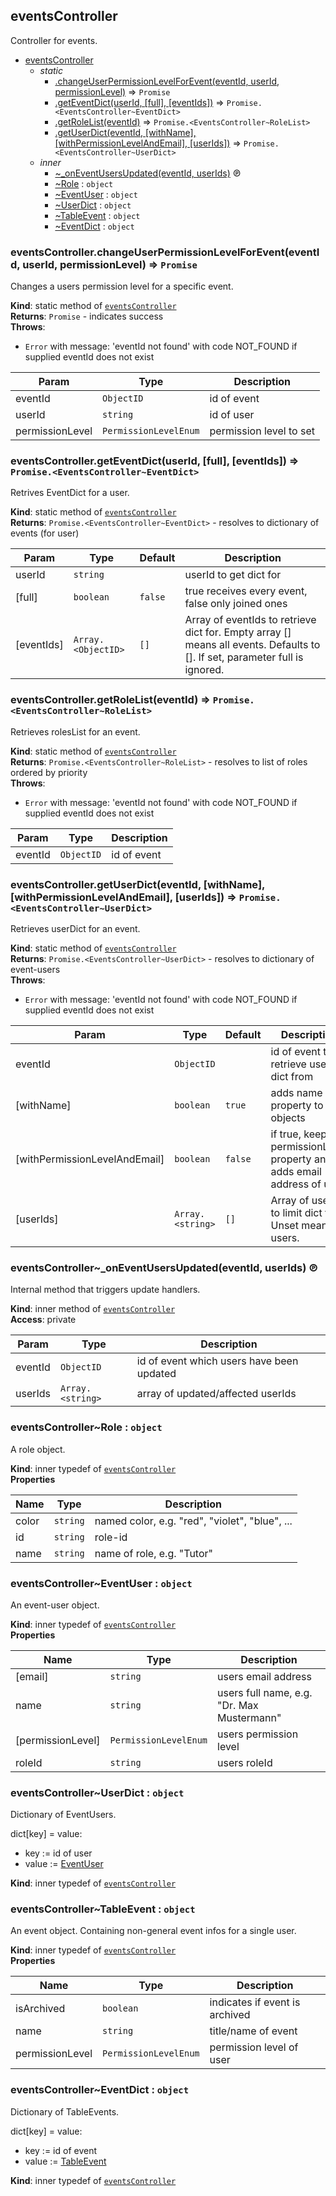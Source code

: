 <a id="module95eventscontroller"></a>

## eventsController
Controller for events.


* [eventsController](#module95eventscontroller)
    * _static_
        * [.changeUserPermissionLevelForEvent(eventId, userId, permissionLevel)](#module95eventscontroller46changeuserpermissionlevelforevent) ⇒ <code>Promise</code>
        * [.getEventDict(userId, [full], [eventIds])](#module95eventscontroller46geteventdict) ⇒ <code>Promise.&lt;EventsController~EventDict&gt;</code>
        * [.getRoleList(eventId)](#module95eventscontroller46getrolelist) ⇒ <code>Promise.&lt;EventsController~RoleList&gt;</code>
        * [.getUserDict(eventId, [withName], [withPermissionLevelAndEmail], [userIds])](#module95eventscontroller46getuserdict) ⇒ <code>Promise.&lt;EventsController~UserDict&gt;</code>
    * _inner_
        * [~_onEventUsersUpdated(eventId, userIds)](#module95eventscontroller464695oneventusersupdated) ℗
        * [~Role](#module95eventscontroller4646role) : <code>object</code>
        * [~EventUser](#module95eventscontroller4646eventuser) : <code>object</code>
        * [~UserDict](#module95eventscontroller4646userdict) : <code>object</code>
        * [~TableEvent](#module95eventscontroller4646tableevent) : <code>object</code>
        * [~EventDict](#module95eventscontroller4646eventdict) : <code>object</code>

<a id="module95eventscontroller46changeuserpermissionlevelforevent"></a>

### eventsController.changeUserPermissionLevelForEvent(eventId, userId, permissionLevel) ⇒ <code>Promise</code>
Changes a users permission level for a specific event.

**Kind**: static method of [<code>eventsController</code>](#module95eventscontroller)  
**Returns**: <code>Promise</code> - indicates success  
**Throws**:

- <code>Error</code> with message: 'eventId not found' with code NOT_FOUND if supplied eventId does not exist


| Param | Type | Description |
| --- | --- | --- |
| eventId | <code>ObjectID</code> | id of event |
| userId | <code>string</code> | id of user |
| permissionLevel | <code>PermissionLevelEnum</code> | permission level to set |

<a id="module95eventscontroller46geteventdict"></a>

### eventsController.getEventDict(userId, [full], [eventIds]) ⇒ <code>Promise.&lt;EventsController~EventDict&gt;</code>
Retrives EventDict for a user.

**Kind**: static method of [<code>eventsController</code>](#module95eventscontroller)  
**Returns**: <code>Promise.&lt;EventsController~EventDict&gt;</code> - resolves to dictionary of events (for user)  

| Param | Type | Default | Description |
| --- | --- | --- | --- |
| userId | <code>string</code> |  | userId to get dict for |
| [full] | <code>boolean</code> | <code>false</code> | true receives every event, false only joined ones |
| [eventIds] | <code>Array.&lt;ObjectID&gt;</code> | <code>[]</code> | Array of eventIds to retrieve dict for. Empty array [] means all events. Defaults to []. If set, parameter full is ignored. |

<a id="module95eventscontroller46getrolelist"></a>

### eventsController.getRoleList(eventId) ⇒ <code>Promise.&lt;EventsController~RoleList&gt;</code>
Retrieves rolesList for an event.

**Kind**: static method of [<code>eventsController</code>](#module95eventscontroller)  
**Returns**: <code>Promise.&lt;EventsController~RoleList&gt;</code> - resolves to list of roles ordered by priority  
**Throws**:

- <code>Error</code> with message: 'eventId not found' with code NOT_FOUND if supplied eventId does not exist


| Param | Type | Description |
| --- | --- | --- |
| eventId | <code>ObjectID</code> | id of event |

<a id="module95eventscontroller46getuserdict"></a>

### eventsController.getUserDict(eventId, [withName], [withPermissionLevelAndEmail], [userIds]) ⇒ <code>Promise.&lt;EventsController~UserDict&gt;</code>
Retrieves userDict for an event.

**Kind**: static method of [<code>eventsController</code>](#module95eventscontroller)  
**Returns**: <code>Promise.&lt;EventsController~UserDict&gt;</code> - resolves to dictionary of event-users  
**Throws**:

- <code>Error</code> with message: 'eventId not found' with code NOT_FOUND if supplied eventId does not exist


| Param | Type | Default | Description |
| --- | --- | --- | --- |
| eventId | <code>ObjectID</code> |  | id of event to retrieve user dict from |
| [withName] | <code>boolean</code> | <code>true</code> | adds name property to user objects |
| [withPermissionLevelAndEmail] | <code>boolean</code> | <code>false</code> | if true, keeps permissionLevel property and adds email address of user |
| [userIds] | <code>Array.&lt;string&gt;</code> | <code>[]</code> | Array of userIds to limit dict to. Unset means all users. |

<a id="module95eventscontroller464695oneventusersupdated"></a>

### eventsController~_onEventUsersUpdated(eventId, userIds) ℗
Internal method that triggers update handlers.

**Kind**: inner method of [<code>eventsController</code>](#module95eventscontroller)  
**Access**: private  

| Param | Type | Description |
| --- | --- | --- |
| eventId | <code>ObjectID</code> | id of event which users have been updated |
| userIds | <code>Array.&lt;string&gt;</code> | array of updated/affected userIds |

<a id="module95eventscontroller4646role"></a>

### eventsController~Role : <code>object</code>
A role object.

**Kind**: inner typedef of [<code>eventsController</code>](#module95eventscontroller)  
**Properties**

| Name | Type | Description |
| --- | --- | --- |
| color | <code>string</code> | named color, e.g. "red", "violet", "blue", ... |
| id | <code>string</code> | role-id |
| name | <code>string</code> | name of role, e.g. "Tutor" |

<a id="module95eventscontroller4646eventuser"></a>

### eventsController~EventUser : <code>object</code>
An event-user object.

**Kind**: inner typedef of [<code>eventsController</code>](#module95eventscontroller)  
**Properties**

| Name | Type | Description |
| --- | --- | --- |
| [email] | <code>string</code> | users email address |
| name | <code>string</code> | users full name, e.g. "Dr. Max Mustermann" |
| [permissionLevel] | <code>PermissionLevelEnum</code> | users permission level |
| roleId | <code>string</code> | users roleId |

<a id="module95eventscontroller4646userdict"></a>

### eventsController~UserDict : <code>object</code>
Dictionary of EventUsers.

dict[key] = value:
* key := id of user
* value := [EventUser](EventUser)

**Kind**: inner typedef of [<code>eventsController</code>](#module95eventscontroller)  
<a id="module95eventscontroller4646tableevent"></a>

### eventsController~TableEvent : <code>object</code>
An event object.
Containing non-general event infos for a single user.

**Kind**: inner typedef of [<code>eventsController</code>](#module95eventscontroller)  
**Properties**

| Name | Type | Description |
| --- | --- | --- |
| isArchived | <code>boolean</code> | indicates if event is archived |
| name | <code>string</code> | title/name of event |
| permissionLevel | <code>PermissionLevelEnum</code> | permission level of user |

<a id="module95eventscontroller4646eventdict"></a>

### eventsController~EventDict : <code>object</code>
Dictionary of TableEvents.

dict[key] = value:
* key := id of event
* value := [TableEvent](TableEvent)

**Kind**: inner typedef of [<code>eventsController</code>](#module95eventscontroller)  
